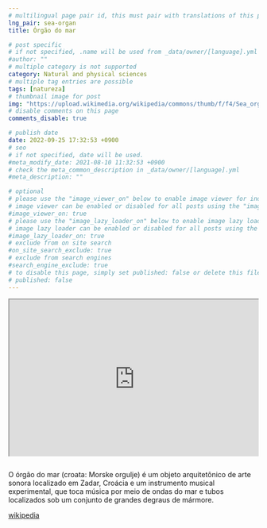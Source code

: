 ```yaml
---
# multilingual page pair id, this must pair with translations of this page. (This name must be unique)
lng_pair: sea-organ
title: Órgão do mar

# post specific
# if not specified, .name will be used from _data/owner/[language].yml
#author: ""
# multiple category is not supported
category: Natural and physical sciences
# multiple tag entries are possible
tags: [natureza]
# thumbnail image for post
img: "https://upload.wikimedia.org/wikipedia/commons/thumb/f/f4/Sea_organ_Zadar_1.jpg/1280px-Sea_organ_Zadar_1.jpg"
# disable comments on this page
comments_disable: true

# publish date
date: 2022-09-25 17:32:53 +0900
# seo
# if not specified, date will be used.
#meta_modify_date: 2021-08-10 11:32:53 +0900
# check the meta_common_description in _data/owner/[language].yml
#meta_description: ""

# optional
# please use the "image_viewer_on" below to enable image viewer for individual pages or posts (_posts/ or [language]/_posts folders).
# image viewer can be enabled or disabled for all posts using the "image_viewer_posts: true" setting in _data/conf/main.yml.
#image_viewer_on: true
# please use the "image_lazy_loader_on" below to enable image lazy loader for individual pages or posts (_posts/ or [language]/_posts folders).
# image lazy loader can be enabled or disabled for all posts using the "image_lazy_loader_posts: true" setting in _data/conf/main.yml.
#image_lazy_loader_on: true
# exclude from on site search
#on_site_search_exclude: true
# exclude from search engines
#search_engine_exclude: true
# to disable this page, simply set published: false or delete this file
# published: false
---
```


<div style="position:relative;padding-bottom:56.25%;padding-top:35px;height:0;margin-bottom:2em;overflow:hidden">
<iframe style="position:absolute;top:0;left:0;width:100%;height:100%"  src="https://www.youtube.com/embed/n86pF-wQKrw?si=FIn0WcTfWcTh1M5X" title="YouTube video player"  allowfullscreen>
</iframe>
</div>

O órgão do mar (croata: Morske orgulje) é um objeto arquitetônico de arte sonora localizado em Zadar, Croácia e um instrumento musical experimental, que toca música por meio de ondas do mar e tubos localizados sob um conjunto de grandes degraus de mármore.

[wikipedia](https://en.wikipedia.org/wiki/Sea_organ)

